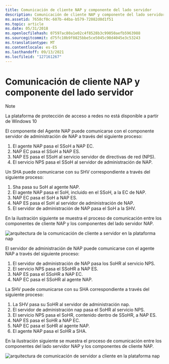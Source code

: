 ```yaml
---
title: Comunicación de cliente NAP y componente del lado servidor
description: Comunicación de cliente NAP y componente del lado servidor
ms.assetid: 7658cf0c-607b-44ba-b579-72082d0d1f51
ms.topic: article
ms.date: 05/31/2018
ms.openlocfilehash: 07597ac80a1e02c4f8528b3c99050aefb5963988
ms.sourcegitcommit: d75fc10b9f0825bbe5ce5045c90d4045e3c53243
ms.translationtype: MT
ms.contentlocale: es-ES
ms.lasthandoff: 09/13/2021
ms.locfileid: "127161267"
---
```

# <a name="nap-client-and-server-side-component-communication"></a>Comunicación de cliente NAP y componente del lado servidor

> [!Note]  
> La plataforma de protección de acceso a redes no está disponible a partir de Windows 10

 

El componente del Agente NAP puede comunicarse con el componente servidor de administración de NAP a través del siguiente proceso:

1.  El agente NAP pasa el SSoH a NAP EC.
2.  NAP EC pasa el SSoH a NAP ES.
3.  NAP ES pasa el SSoH al servicio servidor de directivas de red (NPS).
4.  El servicio NPS pasa el SSoH al servidor de administración de NAP.

Un SHA puede comunicarse con su SHV correspondiente a través del siguiente proceso:

1.  Sha pasa su SoH al agente NAP.
2.  El agente NAP pasa el SoH, incluido en el SSoH, a la EC de NAP.
3.  NAP EC pasa el SoH a NAP ES.
4.  NAP ES pasa el SoH al servidor de administración de NAP.
5.  El servidor de administración de NAP pasa el SoH a la SHV.

En la ilustración siguiente se muestra el proceso de comunicación entre los componentes de cliente NAP y los componentes del lado servidor NAP.

![arquitectura de la comunicación de cliente a servidor en la plataforma nap](images/nap-client-to-server-comm.png)

El servidor de administración de NAP puede comunicarse con el agente NAP a través del siguiente proceso:

1.  El servidor de administración de NAP pasa los SoHR al servicio NPS.
2.  El servicio NPS pasa el SSoHR a NAP ES.
3.  NAP ES pasa el SSoHR a NAP EC.
4.  NAP EC pasa el SSoHR al agente NAP.

La SHV puede comunicarse con su SHA correspondiente a través del siguiente proceso:

1.  La SHV pasa su SoHR al servidor de administración nap.
2.  El servidor de administración nap pasa el SoHR al servicio NPS.
3.  El servicio NPS pasa el SoHR, contenido dentro de SSoHR, a NAP ES.
4.  NAP ES pasa el SoHR a NAP EC.
5.  NAP EC pasa el SoHR al agente NAP.
6.  El agente NAP pasa el SoHR a SHA.

En la ilustración siguiente se muestra el proceso de comunicación entre los componentes del lado servidor NAP y los componentes de cliente NAP.

![arquitectura de comunicación de servidor a cliente en la plataforma nap](images/nap-server-to-client-comm.png)

 

 




